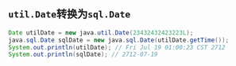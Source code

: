 ## `util.Date`转换为`sql.Date`



```java
Date utilDate = new java.util.Date(23432432423223L);
java.sql.Date sqlDate = new java.sql.Date(utilDate.getTime());
System.out.println(utilDate); // Fri Jul 19 01:00:23 CST 2712
System.out.println(sqlDate); // 2712-07-19

```










































